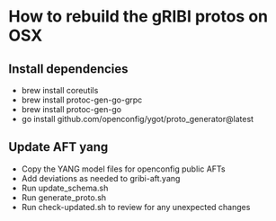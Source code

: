 # How to rebuild the gRIBI protos on OSX

## Install dependencies

* brew install coreutils
* brew install protoc-gen-go-grpc
* brew install protoc-gen-go
* go install github.com/openconfig/ygot/proto_generator@latest

## Update AFT yang

* Copy the YANG model files for openconfig public AFTs
* Add deviations as needed to gribi-aft.yang
* Run update_schema.sh
* Run generate_proto.sh
* Run check-updated.sh to review for any unexpected changes
